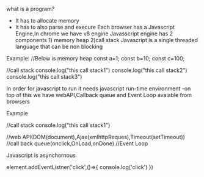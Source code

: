 what is a program?
- It has to allocate memory
- It has to also parse and execure
Each browser has a Javascript Engine,In chrome we have v8 engine
Javasscript engine has 2 components 1) memory heap 2)call stack
Javascript is a single threaded language that can be non blocking

Example:
//Below is memory heap
const a=1;
const b=10;
const c=100;

//call stack
console.log("this call stack1")
console.log("this call stack2")
console.log("this call stack3")



In order for javascript to run it needs javascript run-time environment
-on top of this we have webAPI,Callback queue and Event Loop avaiable from browsers

Example

//call stack
console.log("this call stack1")

//web API(DOM(document),Ajax(xmlhttpReques),Timeout(setTimeout))
//call back queue(onclick,OnLoad,onDone)
//Event Loop


Javascript is asynchornous


element.addEventListner('click',()=>{
	console.log('click')
})